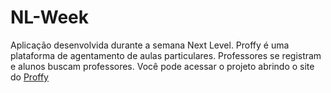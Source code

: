 # NL-Week

Aplicação desenvolvida durante a semana Next Level. Proffy é uma plataforma de agentamento de aulas particulares. Professores se registram e alunos buscam professores. Você pode acessar o projeto abrindo o site do [Proffy](https://thalesmacena.github.io/next-level-week/)
